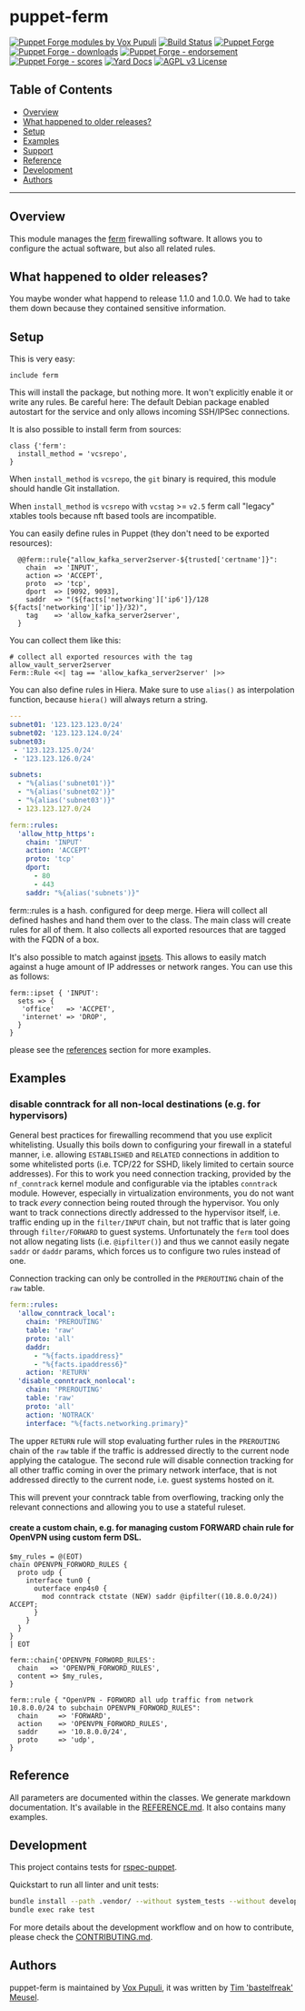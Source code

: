 # puppet-ferm

[![Puppet Forge modules by Vox Pupuli](https://img.shields.io/puppetforge/mc/puppet.svg)](https://forge.puppetlabs.com/puppet)
[![Build Status](https://travis-ci.org/voxpupuli/puppet-ferm.svg?branch=master)](https://travis-ci.org/voxpupuli/puppet-ferm)
[![Puppet Forge](https://img.shields.io/puppetforge/v/puppet/ferm.svg)](https://forge.puppetlabs.com/puppet/ferm)
[![Puppet Forge - downloads](https://img.shields.io/puppetforge/dt/puppet/ferm.svg)](https://forge.puppetlabs.com/puppet/ferm)
[![Puppet Forge - endorsement](https://img.shields.io/puppetforge/e/puppet/ferm.svg)](https://forge.puppetlabs.com/puppet/ferm)
[![Puppet Forge - scores](https://img.shields.io/puppetforge/f/puppet/ferm.svg)](https://forge.puppetlabs.com/puppet/ferm)
[![Yard Docs](https://img.shields.io/badge/yard-docs-blue.svg)](https://voxpupuli.org/puppet-ferm)
[![AGPL v3 License](https://img.shields.io/github/license/voxpupuli/puppet-ferm.svg)](LICENSE)

## Table of Contents

* [Overview](#overview)
* [What happened to older releases?](#what-happenend-to-older-releases)
* [Setup](#setup)
* [Examples](#examples)
* [Support](#support)
* [Reference](#reference)
* [Development](#development)
* [Authors](#authors)

----

## Overview

This module manages the [ferm](http://ferm.foo-projects.org/) firewalling
software. It allows you to configure the actual software, but also all related
rules.

## What happened to older releases?

You maybe wonder what happend to release 1.1.0 and 1.0.0. We had to take them
down because they contained sensitive information.

## Setup

This is very easy:

```puppet
include ferm
```

This will install the package, but nothing more. It won't explicitly enable it
or write any rules. Be careful here: The default Debian package enabled
autostart for the service and only allows incoming SSH/IPSec connections.

It is also possible to install ferm from sources:
```puppet
class {'ferm':
  install_method = 'vcsrepo',
}
```

When `install_method` is `vcsrepo`, the `git` binary is required, this module should handle Git installation.

When `install_method` is `vcsrepo` with `vcstag` >= `v2.5` ferm call "legacy" xtables tools because nft based tools are incompatible.

You can easily define rules in Puppet (they don't need to be exported resources):

```puppet
  @@ferm::rule{"allow_kafka_server2server-${trusted['certname']}":
    chain  => 'INPUT',
    action => 'ACCEPT',
    proto  => 'tcp',
    dport  => [9092, 9093],
    saddr  => "(${facts['networking']['ip6']}/128 ${facts['networking']['ip']}/32)",
    tag    => 'allow_kafka_server2server',
  }
```

You can collect them like this:

```puppet
# collect all exported resources with the tag allow_vault_server2server
Ferm::Rule <<| tag == 'allow_kafka_server2server' |>>
```

You can also define rules in Hiera. Make sure to use `alias()` as interpolation
function, because `hiera()` will always return a string.

```yaml
---
subnet01: '123.123.123.0/24'
subnet02: '123.123.124.0/24'
subnet03:
 - '123.123.125.0/24'
 - '123.123.126.0/24'

subnets:
  - "%{alias('subnet01')}"
  - "%{alias('subnet02')}"
  - "%{alias('subnet03')}"
  - 123.123.127.0/24

ferm::rules:
  'allow_http_https':
    chain: 'INPUT'
    action: 'ACCEPT'
    proto: 'tcp'
    dport:
      - 80
      - 443
    saddr: "%{alias('subnets')}"
```

ferm::rules is a hash. configured for deep merge. Hiera will collect all
defined hashes and hand them over to the class. The main class will create
rules for all of them. It also collects all exported resources that are tagged
with the FQDN of a box.

It's also possible to match against [ipsets](http://ipset.netfilter.org/). This
allows to easily match against a huge amount of IP addresses or network ranges.
You can use this as follows:

```puppet
ferm::ipset { 'INPUT':
  sets => {
   'office'   => 'ACCPET',
   'internet' => 'DROP',
  }
}
```

please see the [references](#reference) section for more examples.

## Examples

### disable conntrack for all non-local destinations (e.g. for hypervisors)

General best practices for firewalling recommend that you use explicit whitelisting.
Usually this boils down to configuring your firewall in a stateful manner, i.e. allowing `ESTABLISHED` and `RELATED` connections in addition to some whitelisted ports (i.e. TCP/22 for SSHD, likely limited to certain source addresses).
For this to work you need connection tracking, provided by the `nf_conntrack` kernel module and configurable via the iptables `conntrack` module.
However, especially in virtualization environments, you do not want to track *every* connection being routed through the hypervisor.
You only want to track connections directly addressed to the hypervisor itself, i.e. traffic ending up in the `filter/INPUT` chain, but not traffic that is later going through `filter/FORWARD` to guest systems.
Unfortunately the `ferm` tool does not allow negating lists (i.e. `@ipfilter()`) and thus we cannot easily negate `saddr` or `daddr` params, which forces us to configure two rules instead of one.

Connection tracking can only be controlled in the `PREROUTING` chain of the `raw` table.

```yaml
ferm::rules:
  'allow_conntrack_local':
    chain: 'PREROUTING'
    table: 'raw'
    proto: 'all'
    daddr:
      - "%{facts.ipaddress}"
      - "%{facts.ipaddress6}"
    action: 'RETURN'
  'disable_conntrack_nonlocal':
    chain: 'PREROUTING'
    table: 'raw'
    proto: 'all'
    action: 'NOTRACK'
    interface: "%{facts.networking.primary}"
```

The upper `RETURN` rule will stop evaluating further rules in the `PREROUTING` chain of the `raw` table if the traffic is addressed directly to the current node applying the catalogue.
The second rule will disable connection tracking for all other traffic coming in over the primary network interface, that is not addressed directly to the current node, i.e. guest systems hosted on it.

This will prevent your conntrack table from overflowing, tracking only the relevant connections and allowing you to use a stateful ruleset.

#### create a custom chain, e.g. for managing custom FORWARD chain rule for OpenVPN using custom ferm DSL.

```puppet
$my_rules = @(EOT)
chain OPENVPN_FORWORD_RULES {
  proto udp {
    interface tun0 {
      outerface enp4s0 {
        mod conntrack ctstate (NEW) saddr @ipfilter((10.8.0.0/24)) ACCEPT;
      }
    }
  }
}
| EOT

ferm::chain{'OPENVPN_FORWORD_RULES':
  chain   => 'OPENVPN_FORWORD_RULES',
  content => $my_rules,
}

ferm::rule { "OpenVPN - FORWORD all udp traffic from network 10.8.0.0/24 to subchain OPENVPN_FORWORD_RULES":
  chain     => 'FORWARD',
  action    => 'OPENVPN_FORWORD_RULES',
  saddr     => '10.8.0.0/24',
  proto     => 'udp',
}
```

## Reference

All parameters are documented within the classes. We generate markdown
documentation. It's available in the [REFERENCE.md](REFERENCE.md). It also
contains many examples.

## Development

This project contains tests for [rspec-puppet](http://rspec-puppet.com/).

Quickstart to run all linter and unit tests:

```bash
bundle install --path .vendor/ --without system_tests --without development --without release
bundle exec rake test
```

For more details about the development workflow and on how to contribute,
please check the [CONTRIBUTING.md](.github/CONTRIBUTING.md).

## Authors

puppet-ferm is maintained by [Vox Pupuli](https://voxpupuli.org), it was written
by [Tim 'bastelfreak' Meusel](https://github.com/bastelfreak).
